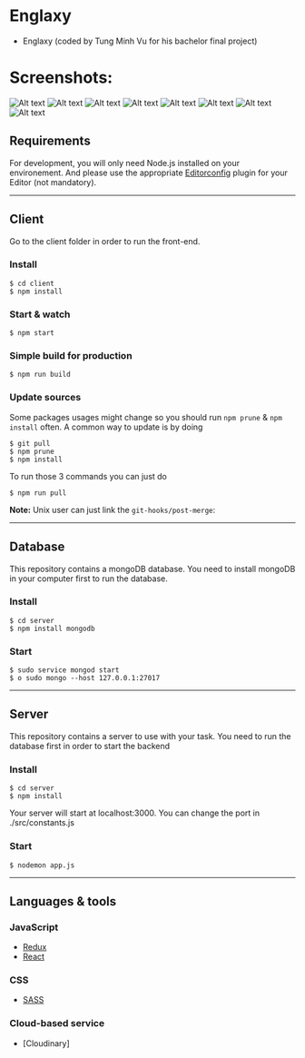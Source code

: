 # Englaxy

* Englaxy (coded by Tung Minh Vu for his bachelor final project) 

# Screenshots:

![Alt text](screenshots/image002.png?raw=true "Title")
![Alt text](screenshots/image021.jpg?raw=true "Title")
![Alt text](screenshots/image022.png?raw=true "Title")
![Alt text](screenshots/image023.png?raw=true "Title")
![Alt text](screenshots/image024.png?raw=true "Title")
![Alt text](screenshots/image027.png?raw=true "Title")
![Alt text](screenshots/image028.png?raw=true "Title")
![Alt text](screenshots/image029.png?raw=true "Title")


## Requirements

For development, you will only need Node.js installed on your environement.
And please use the appropriate [Editorconfig](http://editorconfig.org/) plugin for your Editor (not mandatory).


---

## Client
Go to the client folder in order to run the front-end.
### Install

    $ cd client
    $ npm install

### Start & watch

    $ npm start

### Simple build for production

    $ npm run build

### Update sources

Some packages usages might change so you should run `npm prune` & `npm install` often.
A common way to update is by doing

    $ git pull
    $ npm prune
    $ npm install

To run those 3 commands you can just do

    $ npm run pull

**Note:** Unix user can just link the `git-hooks/post-merge`:

---
## Database
This repository contains a mongoDB database. You need to install mongoDB in your computer first to run the database.
### Install

    $ cd server
    $ npm install mongodb
    
### Start

    $ sudo service mongod start
    $ o	sudo mongo --host 127.0.0.1:27017

---
## Server
This repository contains a server to use with your task. You need to run the database first in order to start the backend
### Install

    $ cd server
    $ npm install
    
   Your server will start at localhost:3000. You can change the port in ./src/constants.js
### Start

    $ nodemon app.js 

---
## Languages & tools

### JavaScript

- [Redux](https://redux.js.org/)
- [React](http://facebook.github.io/react)

### CSS

- [SASS](https://sass-lang.com/)

### Cloud-based service
- [Cloudinary]

